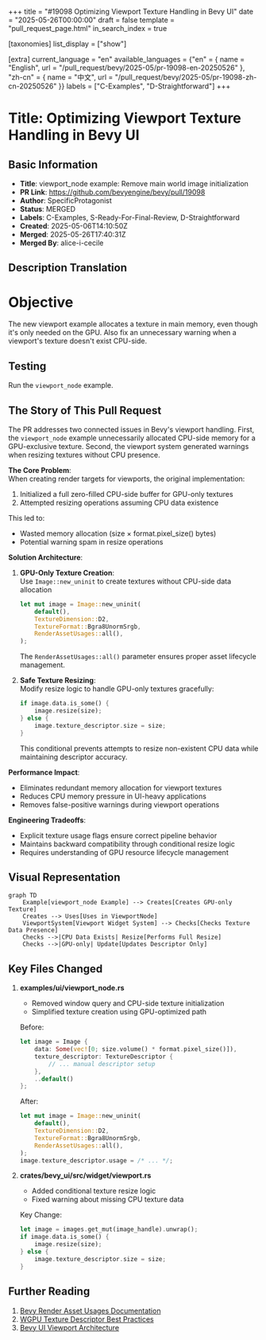 +++
title = "#19098 Optimizing Viewport Texture Handling in Bevy UI"
date = "2025-05-26T00:00:00"
draft = false
template = "pull_request_page.html"
in_search_index = true

[taxonomies]
list_display = ["show"]

[extra]
current_language = "en"
available_languages = {"en" = { name = "English", url = "/pull_request/bevy/2025-05/pr-19098-en-20250526" }, "zh-cn" = { name = "中文", url = "/pull_request/bevy/2025-05/pr-19098-zh-cn-20250526" }}
labels = ["C-Examples", "D-Straightforward"]
+++

# Title: Optimizing Viewport Texture Handling in Bevy UI

## Basic Information  
- **Title**: viewport_node example: Remove main world image initialization  
- **PR Link**: https://github.com/bevyengine/bevy/pull/19098  
- **Author**: SpecificProtagonist  
- **Status**: MERGED  
- **Labels**: C-Examples, S-Ready-For-Final-Review, D-Straightforward  
- **Created**: 2025-05-06T14:10:50Z  
- **Merged**: 2025-05-26T17:40:31Z  
- **Merged By**: alice-i-cecile  

## Description Translation  
# Objective  

The new viewport example allocates a texture in main memory, even though it's only needed on the GPU. Also fix an unnecessary warning when a viewport's texture doesn't exist CPU-side.  

## Testing  

Run the `viewport_node` example.  

## The Story of This Pull Request  

The PR addresses two connected issues in Bevy's viewport handling. First, the `viewport_node` example unnecessarily allocated CPU-side memory for a GPU-exclusive texture. Second, the viewport system generated warnings when resizing textures without CPU presence.  

**The Core Problem**:  
When creating render targets for viewports, the original implementation:  
1. Initialized a full zero-filled CPU-side buffer for GPU-only textures  
2. Attempted resizing operations assuming CPU data existence  

This led to:  
- Wasted memory allocation (size × format.pixel_size() bytes)  
- Potential warning spam in resize operations  

**Solution Architecture**:  
1. **GPU-Only Texture Creation**:  
   Use `Image::new_uninit` to create textures without CPU-side data allocation  
   ```rust  
   let mut image = Image::new_uninit(
       default(),
       TextureDimension::D2,
       TextureFormat::Bgra8UnormSrgb,
       RenderAssetUsages::all(),
   );
   ```  
   The `RenderAssetUsages::all()` parameter ensures proper asset lifecycle management.

2. **Safe Texture Resizing**:  
   Modify resize logic to handle GPU-only textures gracefully:  
   ```rust  
   if image.data.is_some() {
       image.resize(size);
   } else {
       image.texture_descriptor.size = size;
   }
   ```  
   This conditional prevents attempts to resize non-existent CPU data while maintaining descriptor accuracy.

**Performance Impact**:  
- Eliminates redundant memory allocation for viewport textures  
- Reduces CPU memory pressure in UI-heavy applications  
- Removes false-positive warnings during viewport operations  

**Engineering Tradeoffs**:  
- Explicit texture usage flags ensure correct pipeline behavior  
- Maintains backward compatibility through conditional resize logic  
- Requires understanding of GPU resource lifecycle management  

## Visual Representation  

```mermaid
graph TD
    Example[viewport_node Example] --> Creates[Creates GPU-only Texture]
    Creates --> Uses[Uses in ViewportNode]
    ViewportSystem[Viewport Widget System] --> Checks[Checks Texture Data Presence]
    Checks -->|CPU Data Exists| Resize[Performs Full Resize]
    Checks -->|GPU-only| Update[Updates Descriptor Only]
```

## Key Files Changed  

1. **examples/ui/viewport_node.rs**  
   - Removed window query and CPU-side texture initialization  
   - Simplified texture creation using GPU-optimized path  
   
   Before:  
   ```rust
   let image = Image {
       data: Some(vec![0; size.volume() * format.pixel_size()]),
       texture_descriptor: TextureDescriptor {
           // ... manual descriptor setup
       },
       ..default()
   };
   ```
   
   After:  
   ```rust
   let mut image = Image::new_uninit(
       default(),
       TextureDimension::D2,
       TextureFormat::Bgra8UnormSrgb,
       RenderAssetUsages::all(),
   );
   image.texture_descriptor.usage = /* ... */;
   ```

2. **crates/bevy_ui/src/widget/viewport.rs**  
   - Added conditional texture resize logic  
   - Fixed warning about missing CPU texture data  

   Key Change:  
   ```rust
   let image = images.get_mut(image_handle).unwrap();
   if image.data.is_some() {
       image.resize(size);
   } else {
       image.texture_descriptor.size = size;
   }
   ```

## Further Reading  
1. [Bevy Render Asset Usages Documentation](https://bevyengine.org/learn/book/assets/render-assets/)  
2. [WGPU Texture Descriptor Best Practices](https://wgpu.rs/guide/texture-creation/)  
3. [Bevy UI Viewport Architecture](https://bevyengine.org/learn/book/ui/viewport-nodes/)